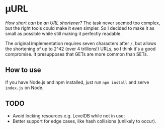 # μURL
*How short can be an URL shortener?* The task never seemed too complex, but the right tools could make it even simpler. So I decided to make it as small as possible while still making it perfectly readable.

The original implementation requires seven characters after `/`, but allows the shortening of up to 2^42 (over 4 trillions!) URLs, so I think it's a good compromise. It presupposes that GETs are more common than SETs.

## How to use
If you have Node.js and npm installed, just run `npm install` and serve `index.js` on Node.

## TODO
* Avoid locking resources e.g. LevelDB while not in use;
* Better support for edge cases, like hash collisions (unlikely to occur).